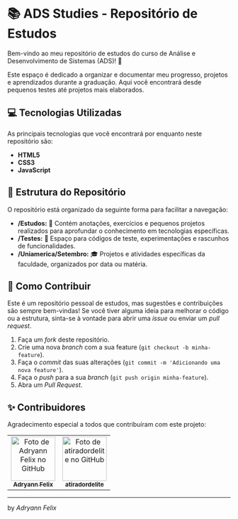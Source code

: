 # 📚 ADS Studies - Repositório de Estudos

Bem-vindo ao meu repositório de estudos do curso de Análise e Desenvolvimento de Sistemas (ADS)! 🚀

Este espaço é dedicado a organizar e documentar meu progresso, projetos e aprendizados durante a graduação. Aqui você encontrará desde pequenos testes até projetos mais elaborados.

## 💻 Tecnologias Utilizadas

As principais tecnologias que você encontrará por enquanto neste repositório são:

* **HTML5**
* **CSS3**
* **JavaScript**

## 📂 Estrutura do Repositório

O repositório está organizado da seguinte forma para facilitar a navegação:

* **/Estudos:** 📝 Contém anotações, exercícios e pequenos projetos realizados para aprofundar o conhecimento em tecnologias específicas.
* **/Testes:** 🧪 Espaço para códigos de teste, experimentações e rascunhos de funcionalidades.
* **/Uniamerica/Setembro:** 🎓 Projetos e atividades específicas da faculdade, organizados por data ou matéria.

## 🤝 Como Contribuir

Este é um repositório pessoal de estudos, mas sugestões e contribuições são sempre bem-vindas! Se você tiver alguma ideia para melhorar o código ou a estrutura, sinta-se à vontade para abrir uma *issue* ou enviar um *pull request*.

1.  Faça um *fork* deste repositório.
2.  Crie uma nova *branch* com a sua feature (`git checkout -b minha-feature`).
3.  Faça o *commit* das suas alterações (`git commit -m 'Adicionando uma nova feature'`).
4.  Faça o *push* para a sua *branch* (`git push origin minha-feature`).
5.  Abra um *Pull Request*.

## ✨ Contribuidores

Agradecimento especial a todos que contribuíram com este projeto:

<table>
  <tr>
    <td align="center">
      <a href="https://github.com/Adryannofc">
        <img src="https://avatars.githubusercontent.com/u/105284459?v=4" width="100px;" alt="Foto de Adryann Felix no GitHub"/><br>
        <sub>
          <b>Adryann Felix</b>
        </sub>
      </a>
    </td>
    <td align="center">
      <a href="https://github.com/atiradordelite">
        <img src="https://avatars.githubusercontent.com/u/124788106?v=4" width="100px;" alt="Foto de atiradordelite no GitHub"/><br>
        <sub>
          <b>atiradordelite</b>
        </sub>
      </a>
    </td>
  </tr>
</table>

---
by *Adryann Felix*

